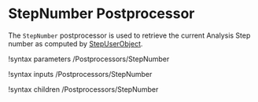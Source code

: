 # StepNumber Postprocessor

The `StepNumber` postprocessor is used to retrieve the current Analysis Step number as computed by [StepUserObject](/StepUserObject.md).

!syntax parameters /Postprocessors/StepNumber

!syntax inputs /Postprocessors/StepNumber

!syntax children /Postprocessors/StepNumber
